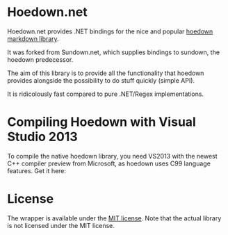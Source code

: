 Hoedown.net
===========

Hoedown.net provides .NET bindings for the nice and popular
[hoedown markdown library](https://github.com/hoedown/hoedown).

It was forked from Sundown.net, which supplies bindings to sundown, the hoedown predecessor.

The aim of this library is to provide all the functionality
that hoedown provides alongside the possibility to do stuff
quickly (simple API).

It is ridicolously fast compared to pure .NET/Regex implementations.

Compiling Hoedown with Visual Studio 2013
=======

To compile the native hoedown library, you need VS2013 with the newest C++ compiler preview from Microsoft, as hoedown uses C99 language features. Get it here:


License
=======
The wrapper is available under the [MIT license](http://en.wikipedia.org/wiki/MIT_License).
Note that the actual library is not licensed under the MIT license.
